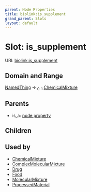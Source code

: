 ```yaml
---
parent: Node Properties
title: biolink:is_supplement
grand_parent: Slots
layout: default
---
```


# Slot: is_supplement




URI: [biolink:is_supplement](https://w3id.org/biolink/is_supplement)

## Domain and Range

[NamedThing](NamedThing.md) ->  <sub>0..1</sub> [ChemicalMixture](ChemicalMixture.md)

## Parents

 *  is_a: [node property](node_property.md)

## Children


## Used by

 * [ChemicalMixture](ChemicalMixture.md)
 * [ComplexMolecularMixture](ComplexMolecularMixture.md)
 * [Drug](Drug.md)
 * [Food](Food.md)
 * [MolecularMixture](MolecularMixture.md)
 * [ProcessedMaterial](ProcessedMaterial.md)
